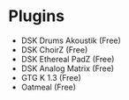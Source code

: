 # Plugins
* DSK Drums Akoustik (Free)
* DSK ChoirZ (Free)
* DSK Ethereal PadZ (Free)
* DSK Analog Matrix (Free)
* GTG K 1.3 (Free)
* Oatmeal (Free)